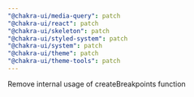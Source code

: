 ```yaml
---
"@chakra-ui/media-query": patch
"@chakra-ui/react": patch
"@chakra-ui/skeleton": patch
"@chakra-ui/styled-system": patch
"@chakra-ui/system": patch
"@chakra-ui/theme": patch
"@chakra-ui/theme-tools": patch
---
```


Remove internal usage of createBreakpoints function
